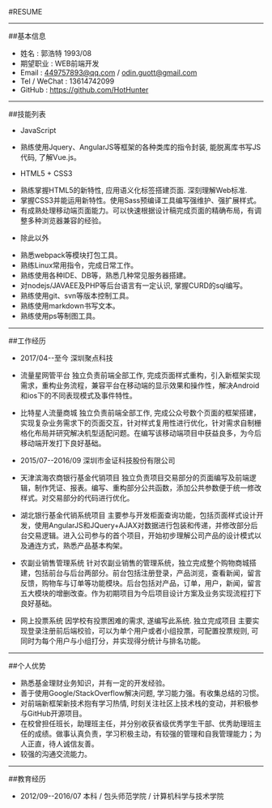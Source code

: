 ﻿#RESUME

---

##基本信息
 
* 姓名  : 郭浩特           1993/08
* 期望职业 : WEB前端开发
* Email : 449757893@qq.com / odin.guott@gmail.com
* Tel / WeChat : 13614742099
* GitHub : <https://github.com/HotHunter>

---

##技能列表

* JavaScript
 + 熟练使用Jquery、AngularJS等框架的各种类库的指令封装, 能脱离库书写JS代码, 了解Vue.js。
* HTML5 + CSS3
 + 熟练掌握HTML5的新特性, 应用语义化标签搭建页面. 深刻理解Web标准.
 + 掌握CSS3并能运用新特性。使用Sass预编译工具编写强维护、强扩展样式。
 + 有成熟处理移动端页面能力。可以快速根据设计稿完成页面的精确布局，有调整多种浏览器兼容的经验。
* 除此以外
 + 熟悉webpack等模块打包工具。
 + 熟练Linux常用指令，完成日常工作。
 + 熟练使用各种IDE、DB等，熟悉几种常见服务器搭建。
 + 对nodejs/JAVAEE及PHP等后台语言有一定认识, 掌握CURD的sql编写。
 + 熟练使用git、svn等版本控制工具。
 + 熟练使用markdown书写文本。
 + 熟练使用ps等制图工具。

---


##工作经历

* 2017/04--至今   深圳聚点科技

 + 流量星网管平台
    独立负责前端全部工作, 完成页面样式重构，引入新框架实现需求，重构业务流程，兼容平台在移动端的显示效果和操作性，解决Android和ios下的不同表现模式及事件特性。

 + 比特星人流量商城
    独立负责前端全部工作, 完成公众号数个页面的框架搭建，实现复杂业务需求下的页面交互，针对样式复用性进行优化，针对需求自制栅格化布局并研究解决机型适配问题。在编写该移动端项目中获益良多，为今后移动端开发打下良好基础。

* 2015/07--2016/09  深圳市金证科技股份有限公司

 + 天津滨海农商银行基金代销项目
    独立负责项目交易部分的页面编写及前端逻辑，制作凭证、报表。编写、重构部分公共函数，添加公共参数便于统一修改样式。对交易部分的代码进行优化。
 

 + 湖北银行基金代销系统项目
   主要参与开发柜面查询功能，包括页面样式设计开发，使用AngularJS和JQuery+AJAX对数据进行包装和传递，并修改部分后台交易逻辑。进入公司参与的首个项目，开始初步理解公司产品的设计模式以及通连方式，熟悉产品基本构架。
   

* 农副业销售管理系统
    针对农副业销售的管理系统，独立完成整个购物商城搭建，包括前台与后台两部分。前台包括注册登录，产品浏览，查看新闻，留言反馈，购物车与订单等功能模块。后台包括对产品，订单，用户，新闻，留言五大模块的增删改查。作为初期项目为今后项目设计方案及业务实现流程打下良好基础。
 
* 网上投票系统
    因学校有投票困难的需求, 遂编写此系统. 独立完成项目
    主要实现登录注册前后端校验，可以为单个用户或者小组投票，可配置投票规则, 可同时为每个用户与小组打分，并实现得分统计与排名功能。

---




##个人优势
* 熟悉基金理财业务知识，并有一定的开发经验。
* 善于使用Google/StackOverflow解决问题, 学习能力强。有收集总结的习惯。
* 对前端新框架新技术抱有学习热情, 时刻关注社区上技术栈的变动，并积极参与GitHub开源项目。
* 在校曾担任班长，助理班主任，并分别收获省级优秀学生干部、优秀助理班主任的成绩。做事认真负责，学习积极主动，有较强的管理和自我管理能力；为人正直，待人诚信友善。
* 较强的沟通交流能力。

---


##教育经历
* 2012/09--2016/07 本科 / 包头师范学院 / 计算机科学与技术学院


